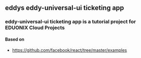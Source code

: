 ## eddys eddy-universal-ui ticketing app

### eddy-universal-ui ticketing app is a tutorial project for EDUONIX Cloud Projects

#### Based on
- https://github.com/facebook/react/tree/master/examples
 